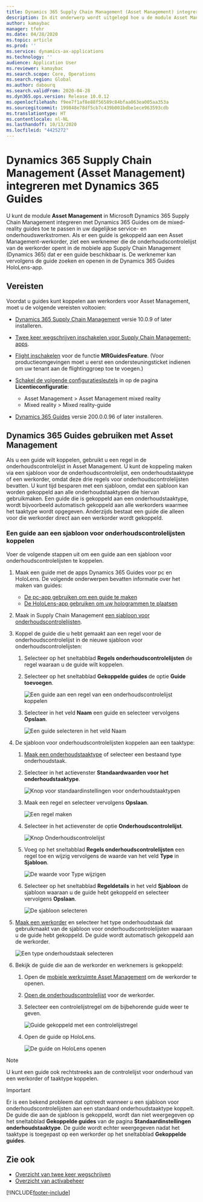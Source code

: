 ```yaml
---
title: Dynamics 365 Supply Chain Management (Asset Management) integreren met Dynamics 365 Guides
description: In dit onderwerp wordt uitgelegd hoe u de module Asset Management in Microsoft Dynamics 365 Supply Chain Management kunt integreren met Dynamics 365 Guides om de mixed-reality guides toe te passen in uw dagelijkse service- en onderhoudswerkstromen.
author: kamaybac
manager: tfehr
ms.date: 04/28/2020
ms.topic: article
ms.prod: ''
ms.service: dynamics-ax-applications
ms.technology: ''
audience: Application User
ms.reviewer: kamaybac
ms.search.scope: Core, Operations
ms.search.region: Global
ms.author: dabourq
ms.search.validFrom: 2020-04-28
ms.dyn365.ops.version: Release 10.0.12
ms.openlocfilehash: f9ee7f1af8e88f56589c84bfaa063ea005aa353a
ms.sourcegitcommit: 199848e78df5cb7c439b001bdbe1ece963593cdb
ms.translationtype: HT
ms.contentlocale: nl-NL
ms.lasthandoff: 10/13/2020
ms.locfileid: "4425272"
---
```

# <a name="integrate-dynamics-365-supply-chain-management-asset-management-with-dynamics-365-guides"></a>Dynamics 365 Supply Chain Management (Asset Management) integreren met Dynamics 365 Guides

U kunt de module **Asset Management** in Microsoft Dynamics 365 Supply Chain Management integreren met Dynamics 365 Guides om de mixed-reality guides toe te passen in uw dagelijkse service- en onderhoudswerkstromen. Als er een guide is gekoppeld aan een Asset Management-werkorder, ziet een werknemer die de onderhoudscontrolelijst van de werkorder opent in de mobiele app Supply Chain Management (Dynamics 365) dat er een guide beschikbaar is. De werknemer kan vervolgens de guide zoeken en openen in de Dynamics 365 Guides HoloLens-app.

## <a name="prerequisites"></a>Vereisten

Voordat u guides kunt koppelen aan werkorders voor Asset Management, moet u de volgende vereisten voltooien:

- [Dynamics 365 Supply Chain Management](../../fin-ops-core/fin-ops/index.md) versie 10.0.9 of later installeren.
- [Twee keer wegschrijven inschakelen voor Supply Chain Management-apps](../../fin-ops-core/dev-itpro/data-entities/dual-write/enable-dual-write.md).
- [Flight inschakelen](../../fin-ops-core/dev-itpro/data-entities/data-entities-data-packages.md#features-flighted-in-data-management-and-enabling-flighted-features) voor de functie **MRGuidesFeature**. (Voor productieomgevingen moet u eerst een ondersteuningsticket indienen om uw tenant aan de flightinggroep toe te voegen.)
- [Schakel de volgende configuratiesleutels](https://docs.microsoft.com/dynamicsax-2012/appuser-itpro/license-code-and-configuration-key-reference) in op de pagina **Licentieconfiguratie**:

    - Asset Management \> Asset Management mixed reality
    - Mixed reality \> Mixed reality-guide

- [Dynamics 365 Guides](https://docs.microsoft.com/dynamics365/mixed-reality/guides/setup#step-2-create-a-common-data-service-environment-and-install-the-dynamics-365-guides-solution) versie 200.0.0.96 of later installeren.

## <a name="use-dynamics-365-guides-with-asset-management"></a>Dynamics 365 Guides gebruiken met Asset Management

Als u een guide wilt koppelen, gebruikt u een regel in de onderhoudscontrolelijst in Asset Management. U kunt de koppeling maken via een sjabloon voor de onderhoudscontrolelijst, een onderhoudstaaktype of een werkorder, omdat deze drie regels voor onderhoudscontrolelijsten bevatten. U kunt tijd besparen met een sjabloon, omdat een sjabloon kan worden gekoppeld aan alle onderhoudstaaktypen die hiervan gebruikmaken. Een guide die is gekoppeld aan een onderhoudstaaktype, wordt bijvoorbeeld automatisch gekoppeld aan alle werkorders waarmee het taaktype wordt opgegeven. Anderzijds bestaat een guide die alleen voor die werkorder direct aan een werkorder wordt gekoppeld.

### <a name="associate-a-guide-with-a-maintenance-checklist-template"></a>Een guide aan een sjabloon voor onderhoudscontrolelijsten koppelen

Voer de volgende stappen uit om een guide aan een sjabloon voor onderhoudscontrolelijsten te koppelen.

1. Maak een guide met de apps Dynamics 365 Guides voor pc en HoloLens. De volgende onderwerpen bevatten informatie over het maken van guides:

    - [De pc-app gebruiken om een guide te maken](https://docs.microsoft.com/dynamics365/mixed-reality/guides/pc-app-overview)
    - [De HoloLens-app gebruiken om uw hologrammen te plaatsen](https://docs.microsoft.com/dynamics365/mixed-reality/guides/hololens-app-overview)

1. Maak in Supply Chain Management [een sjabloon voor onderhoudscontrolelijsten](setup-for-work-orders/job-groups-and-job-types-variants-trades-and-checklists.md#create-a-maintenance-checklist-template).
1. Koppel de guide die u hebt gemaakt aan een regel voor de onderhoudscontrolelijst in de nieuwe sjabloon voor onderhoudscontrolelijsten:

    1. Selecteer op het sneltabblad **Regels onderhoudscontrolelijsten** de regel waaraan u de guide wilt koppelen.
    1. Selecteer op het sneltabblad **Gekoppelde guides** de optie **Guide toevoegen**.

        ![Een guide aan een regel van een onderhoudscontrolelijst koppelen](media/am-guides-integration-add-guide.png "Een guide aan een regel van een onderhoudscontrolelijst koppelen")

    1. Selecteer in het veld **Naam** een guide en selecteer vervolgens **Opslaan**.

        ![Een guide selecteren in het veld Naam](media/am-guides-integration-select-guide.png "Een guide selecteren in het veld Naam")

1. De sjabloon voor onderhoudscontrolelijsten koppelen aan een taaktype:

    1. [Maak een onderhoudstaaktype](setup-for-work-orders/job-groups-and-job-types-variants-trades-and-checklists.md#create-a-maintenance-job-type) of selecteer een bestaand type onderhoudstaak.
    1. Selecteer in het actievenster **Standaardwaarden voor het onderhoudstaaktype**.

        ![Knop voor standaardinstellingen voor onderhoudstaaktypen](media/am-guides-integration-job-defaults.png "Knop voor standaardinstellingen voor onderhoudstaaktypen")

    1. Maak een regel en selecteer vervolgens **Opslaan**.

        ![Een regel maken](media/am-guides-integration-add-line.png "Een regel maken")

    1. Selecteer in het actievenster de optie **Onderhoudscontrolelijst**.

        ![Knop Onderhoudscontrolelijst](media/am-guides-integration-maintenance-checklist.png "Knop Onderhoudscontrolelijst")

    1. Voeg op het sneltabblad **Regels onderhoudscontrolelijsten** een regel toe en wijzig vervolgens de waarde van het veld **Type** in **Sjabloon**.

        ![De waarde voor Type wijzigen](media/am-guides-integration-checklist-lines.png "De waarde voor Type wijzigen")

    1. Selecteer op het sneltabblad **Regeldetails** in het veld **Sjabloon** de sjabloon waaraan u de guide hebt gekoppeld en selecteer vervolgens **Opslaan**.

        ![De sjabloon selecteren](media/am-guides-integration-checklist-line-details.png "De sjabloon selecteren")

1. [Maak een werkorder](work-orders/manually-created-workorders.md#create-work-order) en selecteer het type onderhoudstaak dat gebruikmaakt van de sjabloon voor onderhoudscontrolelijsten waaraan u de guide hebt gekoppeld. De guide wordt automatisch gekoppeld aan de werkorder.

    ![Een type onderhoudstaak selecteren](media/am-guides-integration-create-work-order.png "Een type onderhoudstaak selecteren")

1. Bekijk de guide die aan de werkorder en werknemers is gekoppeld:

    1. Open de [mobiele werkruimte Asset Management](asset-management-mobile-workspace.md) om de werkorder te openen.
    1. [Open de onderhoudscontrolelijst](asset-management-mobile-workspace.md#view-maintenance-checklist-on-a-work-order-job) voor de werkorder.
    1. Selecteer een controlelijstregel om de bijbehorende guide weer te geven.

        ![Guide gekoppeld met een controlelijstregel](media/am-guides-integration-show-guide.png "Guide gekoppeld met een controlelijstregel")

    1. Open de guide op HoloLens.

        ![De guide on HoloLens openen](media/am-guides-integration-hololens-select.png "De guide op HoloLens openen")

> [!NOTE]
> U kunt een guide ook rechtstreeks aan de controlelijst voor onderhoud van een werkorder of taaktype koppelen.

> [!IMPORTANT]
> Er is een bekend probleem dat optreedt wanneer u een sjabloon voor onderhoudscontrolelijsten aan een standaard onderhoudstaaktype koppelt. De guide die aan de sjabloon is gekoppeld, wordt dan niet weergegeven op het sneltabblad **Gekoppelde guides** van de pagina **Standaardinstellingen onderhoudstaaktype**. De guide wordt echter weergegeven nadat het taaktype is toegepast op een werkorder op het sneltabblad **Gekoppelde guides**.

## <a name="see-also"></a>Zie ook

- [Overzicht van twee keer wegschrijven](../../fin-ops-core/dev-itpro/data-entities/dual-write/dual-write-overview.md)
- [Overzicht van activabeheer](index.md)


[!INCLUDE[footer-include](../../includes/footer-banner.md)]
